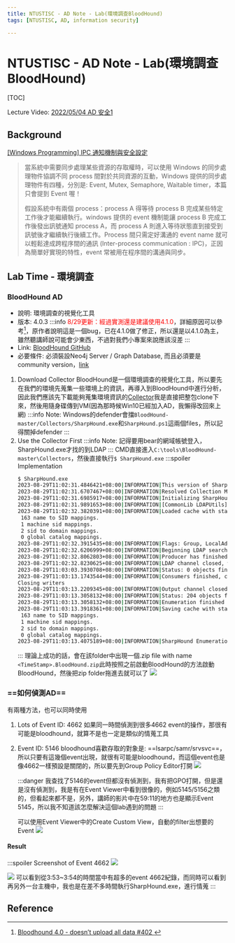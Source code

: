 ```yaml
---
title: NTUSTISC - AD Note - Lab(環境調查BloodHound)
tags: [NTUSTISC, AD, information security]

---
```


# NTUSTISC - AD Note - Lab(環境調查BloodHound)
[TOC]

Lecture Video: [2022/05/04 AD 安全1](https://youtu.be/Cv2gNQkDM8Q?si=SycYwgWohlu97dc3)
## Background
[[Windows Programming] IPC 通知機制與安全設定](https://medium.com/renee0918/how-to-protect-windows-global-event-c19bba0ce890)
> 當系統中需要同步處理某些資源的存取權時，可以使用 Windows 的同步處理物件協調不同 process 間對於共同資源的互動，Windows 提供的同步處理物件有四種，分別是: Event, Mutex, Semaphore, Waitable timer，本篇只會提到 Event 喔！
>
>假設系統中有兩個 process：process A 得等待 process B 完成某些特定工作後才能繼續執行。windows 提供的 event 機制能讓 process B 完成工作後發出訊號通知 process A，而 process A 則進入等待狀態直到接受到訊號後才繼續執行後續工作。Process 間只需定好溝通的 event name 就可以輕鬆達成跨程序間的通訊 (Inter-process communication : IPC)，正因為簡單好實現的特性，event 常被用在程序間的溝通與同步。


## Lab Time - 環境調查
### BloodHound AD
* 說明: 環境調查的視覺化工具
* 版本: 4.0.3 
    :::info
    <font color="FF0000">8/29更新：經過實測還是建議使用4.1.0</font>，詳細原因可以參考[^bloodhound-bug]，原作者說明這是一個bug，已在4.1.0做了修正，所以還是以4.1.0為主，雖然聽講師說可能會少東西，不過對我們小專案來說應該沒差
    :::
* Link: [BloodHound GitHub](https://github.com/BloodHoundAD/BloodHound/releases/tag/4.0.3)
* 必要條件: 必須裝設Neo4j Server / Graph Database, 而且必須要是community version，[link](https://neo4j.com/download-center/#community)
1. Download Collector
BloodHound是一個環境調查的視覺化工具，所以要先在我們的環境先蒐集一些環境上的資訊，再導入到BloodHound中進行分析，因此我們應該先下載能夠蒐集環境資訊的[Collector](https://github.com/BloodHoundAD/BloodHound)我是直接把整包clone下來，然後用隨身碟傳到VM(因為那時候Win10已經加入AD，我懶得改回來上網)
    :::info
    Note:
    Windows的defender會擋`BloodHound-master/Collectors/SharpHound.exe`和`SharpHound.ps1`這兩個files，所以記得關掉defender
    :::
2. Use the Collector First
    :::info
    Note: 記得要用bear的網域帳號登入，SharpHound.exe才找的到LDAP
    :::
    CMD直接進入`C:\tools\BloodHound-master\Collectors`，然後直接執行`$ SharpHound.exe`
    :::spoiler Implementation
    ```bash
    $ SharpHound.exe
    2023-08-29T11:02:31.4846421+08:00|INFORMATION|This version of SharpHound is compatible with the 4.3.1 Release of BloodHound
    2023-08-29T11:02:31.6707467+08:00|INFORMATION|Resolved Collection Methods: Group, LocalAdmin, Session, Trusts, ACL, Container, RDP, ObjectProps, DCOM, SPNTargets, PSRemote
    2023-08-29T11:02:31.6985917+08:00|INFORMATION|Initializing SharpHound at 上午 11:02 on 2023/8/29
    2023-08-29T11:02:31.9891653+08:00|INFORMATION|[CommonLib LDAPUtils]Found usable Domain Controller for kuma.org : WIN-818G5VCOLJO.kuma.org
    2023-08-29T11:02:32.3820391+08:00|INFORMATION|Loaded cache with stats: 163 ID to type mappings.
     163 name to SID mappings.
     1 machine sid mappings.
     2 sid to domain mappings.
     0 global catalog mappings.
    2023-08-29T11:02:32.3915435+08:00|INFORMATION|Flags: Group, LocalAdmin, Session, Trusts, ACL, Container, RDP, ObjectProps, DCOM, SPNTargets, PSRemote
    2023-08-29T11:02:32.6206999+08:00|INFORMATION|Beginning LDAP search for kuma.org
    2023-08-29T11:02:32.8062803+08:00|INFORMATION|Producer has finished, closing LDAP channel
    2023-08-29T11:02:32.8230625+08:00|INFORMATION|LDAP channel closed, waiting for consumers
    2023-08-29T11:03:03.3930708+08:00|INFORMATION|Status: 0 objects finished (+0 0)/s -- Using 42 MB RAM
    2023-08-29T11:03:13.1743544+08:00|INFORMATION|Consumers finished, closing output channel
    Closing writers
    2023-08-29T11:03:13.2209345+08:00|INFORMATION|Output channel closed, waiting for output task to complete
    2023-08-29T11:03:13.3058132+08:00|INFORMATION|Status: 204 objects finished (+204 5.1)/s -- Using 44 MB RAM
    2023-08-29T11:03:13.3058132+08:00|INFORMATION|Enumeration finished in 00:00:40.6864986
    2023-08-29T11:03:13.3918361+08:00|INFORMATION|Saving cache with stats: 163 ID to type mappings.
     163 name to SID mappings.
     1 machine sid mappings.
     2 sid to domain mappings.
     0 global catalog mappings.
    2023-08-29T11:03:13.4075189+08:00|INFORMATION|SharpHound Enumeration Completed at 上午 11:03 on 2023/8/29! Happy Graphing!
    ```
    :::
    理論上成功的話，會在該folder中出現一個.zip file with name `<TimeStamp>.BloodHound.zip`此時按照之前啟動BloodHound的方法啟動BloodHound，然後把zip folder拖進去就可以了
    ![](https://hackmd.io/_uploads/rk8rZJjT2.png)

### ==如何偵測AD==
有兩種方法，也可以同時使用
1. Lots of Event ID: 4662
如果同一時間偵測到很多4662 event的操作，那很有可能是bloodhound，就算不是也一定是類似的情蒐工具
2. Event ID: 5146
bloodhound喜歡存取的對象是: ==lsarpc/samr/srvsvc==，所以只要有這幾個event出現，就很有可能是bloodhound，而這個event也是像4662一樣預設是關閉的，所以要先到Group Policy Editor打開
![](https://hackmd.io/_uploads/HJjbgTZRn.png)

    :::danger
    我查找了5146的event但都沒有偵測到，我有把GPO打開，但是還是沒有偵測到，我是有在Event Viewer中看到很像的，例如5145/5156之類的，但看起來都不是，另外，講師的影片中在59:11的地方也是顯示Event 5145，所以我不知道該怎麼解決這個lab遇到的問題
    :::


    可以使用Event Viewer中的Create Custom View，自動的filter出想要的Event
![](https://hackmd.io/_uploads/HkDjhnWR3.png)
#### Result
:::spoiler Screenshot of Event 4662
![](https://hackmd.io/_uploads/rJRXT3Z0n.png)


![](https://hackmd.io/_uploads/SyZxpn-R3.png)
可以看到從3:53~3:54的時間當中有超多的event 4662紀錄，而同時可以看到再另外一台主機中，我也是在差不多時間執行SharpHound.exe，進行情蒐
:::



## Reference
[^bloodhound-bug]:[ Bloodhound 4.0 - doesn’t upload all data #402 ](https://github.com/BloodHoundAD/BloodHound/issues/402)